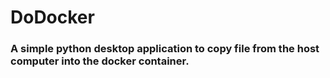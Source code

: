 # DoDocker

### A simple python desktop application to copy file from the host computer into the docker container.